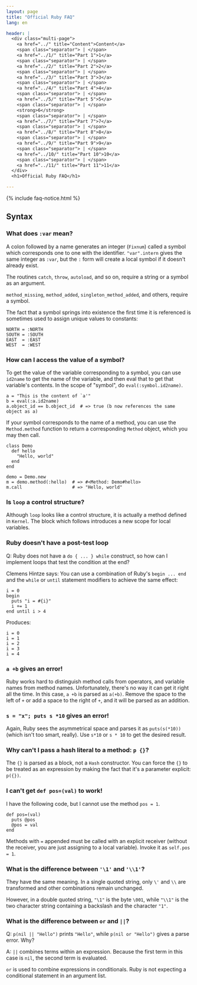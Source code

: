 ```yaml
---
layout: page
title: "Official Ruby FAQ"
lang: en

header: |
  <div class="multi-page">
    <a href="../" title="Content">Content</a>
    <span class="separator"> | </span>
    <a href="../1/" title="Part 1">1</a>
    <span class="separator"> | </span>
    <a href="../2/" title="Part 2">2</a>
    <span class="separator"> | </span>
    <a href="../3/" title="Part 3">3</a>
    <span class="separator"> | </span>
    <a href="../4/" title="Part 4">4</a>
    <span class="separator"> | </span>
    <a href="../5/" title="Part 5">5</a>
    <span class="separator"> | </span>
    <strong>6</strong>
    <span class="separator"> | </span>
    <a href="../7/" title="Part 7">7</a>
    <span class="separator"> | </span>
    <a href="../8/" title="Part 8">8</a>
    <span class="separator"> | </span>
    <a href="../9/" title="Part 9">9</a>
    <span class="separator"> | </span>
    <a href="../10/" title="Part 10">10</a>
    <span class="separator"> | </span>
    <a href="../11/" title="Part 11">11</a>
  </div>
  <h1>Official Ruby FAQ</h1>

---
```


{% include faq-notice.html %}

## Syntax

### What does `:var` mean?

A colon followed by a name generates an integer (`Fixnum`) called a symbol
which corresponds one to one with the identifier. `"var".intern` gives the
same integer as `:var`, but the `:` form will create a local symbol if it
doesn't already exist.

The routines `catch`, `throw`, `autoload`, and so on, require a string or a
symbol as an argument.

`method_missing`, `method_added`, `singleton_method_added`, and others,
require a symbol.

The fact that a symbol springs into existence the first time it is referenced
is sometimes used to assign unique values to constants:

~~~
NORTH = :NORTH
SOUTH = :SOUTH
EAST  = :EAST
WEST  = :WEST
~~~

### How can I access the value of a symbol?

To get the value of the variable corresponding to a symbol, you can use
`id2name` to get the name of the variable, and then eval that to get that
variable's contents. In the scope of "symbol", do `eval(:symbol.id2name)`.

~~~
a = "This is the content of `a'"
b = eval(:a.id2name)
a.object_id == b.object_id  # => true (b now references the same object as a)
~~~

If your symbol corresponds to the name of a method, you can use the
`Method.method` function to return a corresponding `Method` object, which
you may then call.

~~~
class Demo
  def hello
    "Hello, world"
  end
end

demo = Demo.new
m = demo.method(:hello)  # => #<Method: Demo#hello>
m.call                   # => "Hello, world"
~~~

### Is `loop` a control structure?

Although `loop` looks like a control structure, it is actually a method
defined in `Kernel`. The block which follows introduces a new scope for
local variables.

### Ruby doesn't have a post-test loop

Q: Ruby does not have a `do { ... } while` construct, so how can I implement
loops that test the condition at the end?

Clemens Hintze says: You can use a combination of Ruby's `begin ... end`
and the `while` or `until` statement modifiers to achieve the same effect:

~~~
i = 0
begin
  puts "i = #{i}"
  i += 1
end until i > 4
~~~

Produces:

~~~
i = 0
i = 1
i = 2
i = 3
i = 4
~~~

### `a +b` gives an error!

Ruby works hard to distinguish method calls from operators, and variable
names from method names. Unfortunately, there's no way it can get it right
all the time. In this case, `a +b` is parsed as `a(+b)`. Remove the space
to the left of `+` or add a space to the right of `+`, and it will be parsed
as an addition.

### `s = "x"; puts s *10` gives an error!

Again, Ruby sees the asymmetrical space and parses it as `puts(s(*10))`
(which isn't too smart, really). Use `s*10` or `s * 10` to get the desired
result.

### Why can't I pass a hash literal to a method: `p {}`?

The `{}` is parsed as a block, not a `Hash` constructor. You can force the
`{}` to be treated as an expression by making the fact that it's a parameter
explicit: `p({})`.

### I can't get `def pos=(val)` to work!

I have the following code, but I cannot use the method `pos = 1`.

~~~
def pos=(val)
  puts @pos
  @pos = val
end
~~~

Methods with `=` appended must be called with an explicit receiver
(without the receiver, you are just assigning to a local variable).
Invoke it as `self.pos = 1`.

### What is the difference between `'\1'` and `'\\1'`?

They have the same meaning. In a single quoted string, only `\'` and `\\`
are transformed and other combinations remain unchanged.

However, in a double quoted string, `"\1"` is the byte `\001`, while `"\\1"`
is the two character string containing a backslash and the character `"1"`.

### What is the difference between `or` and `||`?

Q: `p(nil || "Hello")` prints `"Hello"`, while `p(nil or "Hello")` gives a
parse error. Why?

A: `||` combines terms within an expression. Because the first term in this
case is `nil`, the second term is evaluated.

`or` is used to combine expressions in conditionals. Ruby is not expecting a
conditional statement in an argument list.

